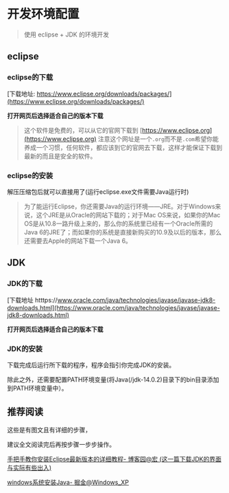 # 开发环境配置

> 使用 eclipse + JDK 的环境开发

## eclipse

### eclipse的下载

[下载地址: https://www.eclipse.org/downloads/packages/](https://www.eclipse.org/downloads/packages/)

**打开网页后选择适合自己的版本下载**

> 这个软件是免费的，可以从它的官网下载到 [https://www.eclipse.org](https://www.eclipse.org) 注意这个网址是一个`.org`而不是`.com`希望你能养成一个习惯，任何软件，都应该到它的官网去下载，这样才能保证下载到最新的而且是安全的软件。

### eclipse的安装

解压压缩包后就可以直接用了(运行eclipse.exe文件需要Java运行时)

> 为了能运行Eclipse，你还需要Java的运行环境——JRE。对于Windows来说，这个JRE是从Oracle的网站下载的；对于Mac OS来说，如果你的Mac OS是从10.8一路升级上来的，那么你的系统里已经有一个Oracle所需的Java 6的JRE了；而如果你的系统是直接新购买的10.9及以后的版本，那么还需要去Apple的网站下载一个Java 6。

## JDK

### JDK的下载

[下载地址 htttps://www.oracle.com/java/technologies/javase/javase-jdk8-downloads.html](https://www.oracle.com/java/technologies/javase/javase-jdk8-downloads.html)

**打开网页后选择适合自己的版本下载**

### JDK的安装

下载完成后运行所下载的程序，程序会指引你完成JDK的安装。

除此之外，还需要配置PATH环境变量(将Java(/jdk-14.0.2)目录下的bin目录添加到PATH环境变量中）。

## 推荐阅读

这些是有图文且有详细的步骤，

建议全文阅读完后再按步骤一步步操作。

[手把手教你安装Eclipse最新版本的详细教程- 博客园@宏 (这一篇下载JDK的界面与实际有些出入)](https://www.cnblogs.com/du-hong/p/11670441.html)

[windows系统安装Java- 掘金@Windows_XP](https://juejin.im/post/5d728e98e51d4561c94b103b)